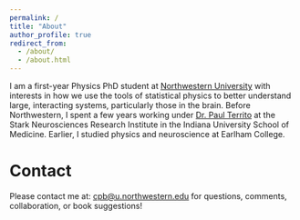 ```yaml
---
permalink: /
title: "About"
author_profile: true
redirect_from: 
  - /about/
  - /about.html
---
```


I am a first-year Physics PhD student at [Northwestern University](https://physics.northwestern.edu/) with interests in how we use the tools of statistical physics to better understand large, interacting systems, particularly those in the brain. Before Northwestern, I spent a few years working under [Dr. Paul Territo](https://medicine.iu.edu/faculty/6529/territo-paul) at the Stark Neurosciences Research Institute in the Indiana University School of Medicine. Earlier, I studied physics and neuroscience at Earlham College.

Contact 
======
Please contact me at: cpb@u.northwestern.edu for questions, comments, collaboration, or book suggestions!
